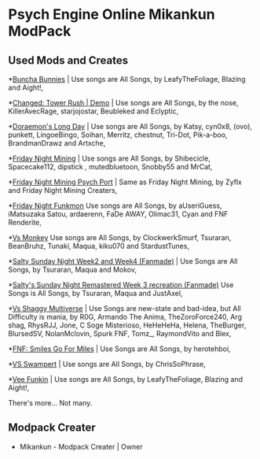 # Psych Engine Online Mikankun ModPack

## Used Mods and Creates
*[Buncha Bunnies](https://gamebanana.com/mods/414128) | Use songs are All Songs,
by LeafyTheFoliage, Blazing and Aight!,

*[Changed: Tower Rush | Demo](https://gamebanana.com/mods/454912) | Use songs are All Songs,
by the nose, KillerAvecRage, starjojostar, Beubleked and Eclyptic,

*[Doraemon's Long Day](https://gamebanana.com/wips/75035) | Use songs are All Songs,
by Katsy, cyn0x8, (ovo), punkett, LingoeBingo, Soihan, Merritz, chestnut, Tri-Dot, Pik-a-boo, BrandmanDrawz and Artxche,

*[Friday Night Mining](https://gamebanana.com/wips/56803) | Use songs are All Songs,
by Shibecicle, Spacecake112, dipstick , mutedbluetoon, Snobby55 and MrCat,

*[Friday Night Mining Psych Port](https://gamebanana.com/mods/368732) | Same as Friday Night Mining,
by Zyflx and Friday Night Mining Creaters,

*[Friday Night Funkmon](https://gamebanana.com/mods/404930) Use songs are All Songs,
by aUseriGuess, iMatsuzaka Satou, ardaerenn, FaDe AWAY, Olimac31, Cyan and FNF Renderite,

*[Vs Monkey](https://gamebanana.com/mods/316160) Use songs are All Songs,
by ClockwerkSmurf, Tsuraran, BeanBruhz, Tunaki, Maqua, kiku070 and StardustTunes,

*[Salty Sunday Night Week2 and Week4 (Fanmade)](https://gamebanana.com/mods/464549) | Use Songs are All Songs,
by Tsuraran, Maqua and Mokov,

*[Salty's Sunday Night Remastered Week 3 recreation (Fanmade)](https://www.youtube.com/watch?v=ORTfYmg6wHw) Use Songs is All Songs,
by Tsuraran, Maqua and JustAxel,

*[Vs Shaggy Multiverse](https://gamebanana.com/mods/419977) | Use Songs are new-state and bad-idea, but All Difficulty is mania,
by R0G, Armando The Anima, TheZoroForce240, Arg shag, RhysRJJ, Jone, C Soge Misterioso, HeHeHeHa, Helena, TheBurger, BlursedSV, NolanMclovin, Spurk FNF, Tomz_, RaymondVito and Blex,

*[FNF: Smiles Go For Miles](https://gamebanana.com/mods/429644) | Use Songs are All Songs,
by herotehboi,

*[VS Swampert](https://gamebanana.com/mods/346296) | Use songs are All Songs,
by ChrisSoPhrase,

*[Vee Funkin](https://gamebanana.com/mods/369039) | Use songs are All Songs,
by LeafyTheFoliage, Blazing and Aight!,

There's more... Not many.

## Modpack Creater
* Mikankun - Modpack Creater | Owner